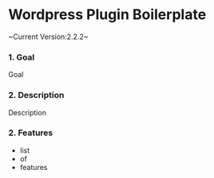 # Wordpress Plugin Boilerplate

~Current Version:2.2.2~

### 1. Goal

Goal

### 2. Description

Description

### 2. Features

- list
- of
- features
